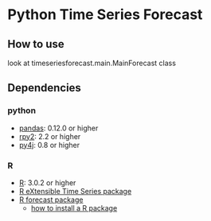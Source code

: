 Python Time Series Forecast
================================

## How to use
look at timeseriesforecast.main.MainForecast class

## Dependencies
### python
- [pandas](http://pandas.pydata.org): 0.12.0 or higher
- [rpy2](http://rpy.sourceforge.net/rpy2/doc-2.2/html/index.html): 2.2 or higher
- [py4j](http://py4j.sourceforge.net/install.html): 0.8 or higher

### R
- [R](http://www.r-project.org/): 3.0.2 or higher
- [R eXtensible Time Series package](http://cran.r-project.org/web/packages/xts/index.html)
- [R forecast package](http://cran.r-project.org/web/packages/forecast/index.html)
    - [how to install a R package](http://www.r-bloggers.com/installing-r-packages/)
